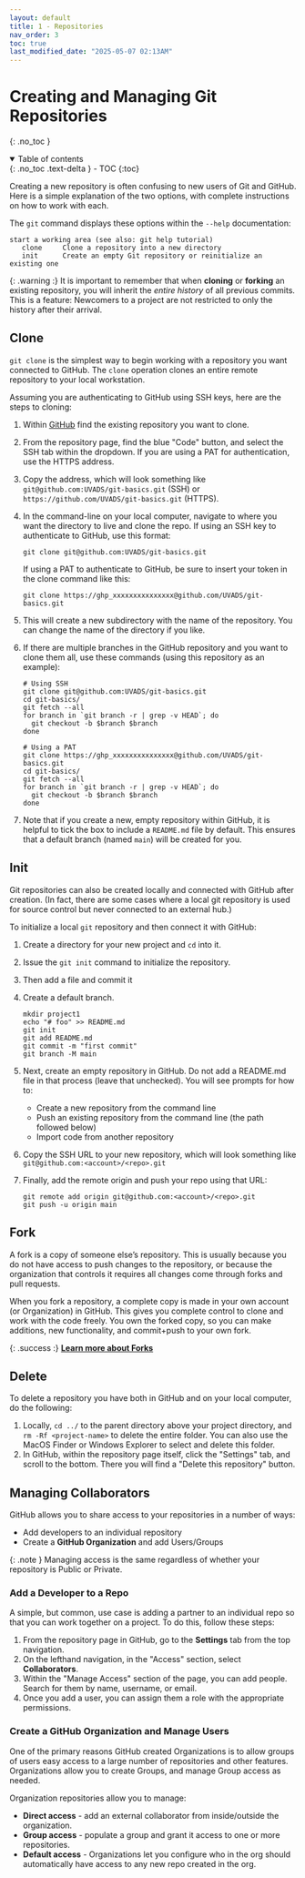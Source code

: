 ```yaml
---
layout: default
title: 1 - Repositories
nav_order: 3
toc: true
last_modified_date: "2025-05-07 02:13AM"
---
```


# Creating and Managing Git Repositories
{: .no_toc }

<details open markdown="block">
  <summary>
    Table of contents
  </summary>
  {: .no_toc .text-delta }
- TOC
{:toc}
</details>

Creating a new repository is often confusing to new users of Git and GitHub. Here is a simple explanation of the two options, with complete instructions on how to work with each.

The `git` command displays these options within the `--help` documentation:

```
start a working area (see also: git help tutorial)
   clone     Clone a repository into a new directory
   init      Create an empty Git repository or reinitialize an existing one
```

{: .warning :}
It is important to remember that when **cloning** or **forking** an existing repository, you will inherit the _entire history_ of all previous commits. This is a feature: Newcomers to a project are not restricted to only the history after their arrival.


## Clone

`git clone` is the simplest way to begin working with a repository you want connected to GitHub. The `clone` operation clones an entire remote repository to your local workstation.

Assuming you are authenticating to GitHub using SSH keys, here are the steps to cloning:

1. Within [GitHub](https://github.com/) find the existing repository you want to clone.
2. From the repository page, find the blue "Code" button, and select the SSH tab within the dropdown. If you are using a PAT for authentication, use the HTTPS address.
3. Copy the address, which will look something like `git@github.com:UVADS/git-basics.git` (SSH) or `https://github.com/UVADS/git-basics.git` (HTTPS). 
4. In the command-line on your local computer, navigate to where you want the directory to live and clone the repo. If using an SSH key to authenticate to GitHub, use this format:

    ```
    git clone git@github.com:UVADS/git-basics.git
    ```

    If using a PAT to authenticate to GitHub, be sure to insert your token in the clone command like this:

    ```
    git clone https://ghp_xxxxxxxxxxxxxxx@github.com/UVADS/git-basics.git
    ```

5. This will create a new subdirectory with the name of the repository. You can change the name of the directory if you like.
6. If there are multiple branches in the GitHub repository and you want to clone them all, use these commands (using this repository as an example):

    ```
    # Using SSH
    git clone git@github.com:UVADS/git-basics.git
    cd git-basics/
    git fetch --all
    for branch in `git branch -r | grep -v HEAD`; do
      git checkout -b $branch $branch
    done
    ```

    ```
    # Using a PAT
    git clone https://ghp_xxxxxxxxxxxxxxx@github.com/UVADS/git-basics.git
    cd git-basics/
    git fetch --all
    for branch in `git branch -r | grep -v HEAD`; do
      git checkout -b $branch $branch
    done
    ```

7. Note that if you create a new, empty repository within GitHub, it is helpful to tick the box to include a `README.md` file by default. This ensures that a default branch (named `main`) will be created for you.


## Init

Git repositories can also be created locally and connected with GitHub after creation. (In fact, there are some cases where a local git repository is used for source control but never connected to an external hub.) 

To initialize a local `git` repository and then connect it with GitHub:

1. Create a directory for your new project and `cd` into it.
2. Issue the `git init` command to initialize the repository.
3. Then add a file and commit it
4. Create a default branch.

    ```
    mkdir project1
    echo "# foo" >> README.md
    git init
    git add README.md
    git commit -m "first commit"
    git branch -M main
    ```

4. Next, create an empty repository in GitHub. Do not add a README.md file in that process (leave that unchecked). You will see prompts for how to:
    - Create a new repository from the command line
    - Push an existing repository from the command line (the path followed below)
    - Import code from another repository
5. Copy the SSH URL to your new repository, which will look something like `git@github.com:<account>/<repo>.git`
6. Finally, add the remote origin and push your repo using that URL:

    ```
    git remote add origin git@github.com:<account>/<repo>.git
    git push -u origin main
    ```

## Fork

A fork is a copy of someone else’s repository. This is usually because you do not have access to push changes to the repository, or because the organization that controls it requires all changes come through forks and pull requests.

When you fork a repository, a complete copy is made in your own account (or Organization) in GitHub. This gives you complete control to clone and work with the code freely. You own the forked copy, so you can make additions, new functionality, and commit+push to your own fork.

{: .success :}
[**Learn more about Forks**](../forks-branches/)

## Delete

To delete a repository you have both in GitHub and on your local computer, do the following:

1. Locally, `cd ../` to the parent directory above your project directory, and `rm -Rf <project-name>` to delete the entire folder. You can also use the MacOS Finder or Windows Explorer to select and delete this folder.
2. In GitHub, within the repository page itself, click the "Settings" tab, and scroll to the bottom. There you will find a "Delete this repository" button.

## Managing Collaborators

GitHub allows you to share access to your repositories in a number of ways:

- Add developers to an individual repository
- Create a **GitHub Organization** and add Users/Groups

{: .note }
Managing access is the same regardless of whether your repository is Public or Private.

### Add a Developer to a Repo

A simple, but common, use case is adding a partner to an individual repo so that you can work together on a project. To do this, follow these steps:

1. From the repository page in GitHub, go to the **Settings** tab from the top navigation.
2. On the lefthand navigation, in the "Access" section, select **Collaborators**.
3. Within the "Manage Access" section of the page, you can add people. Search for them by name, username, or email.
4. Once you add a user, you can assign them a role with the appropriate permissions.

### Create a GitHub Organization and Manage Users

One of the primary reasons GitHub created Organizations is to allow groups of users easy access to
a large number of repositories and other features. Organizations allow you to create Groups, and manage
Group access as needed.

Organization repositories allow you to manage:

- **Direct access** - add an external collaborator from inside/outside the organization.
- **Group access** - populate a group and grant it access to one or more repositories.
- **Default access** - Organizations let you configure who in the org should automatically have access to any new repo created in the org.
